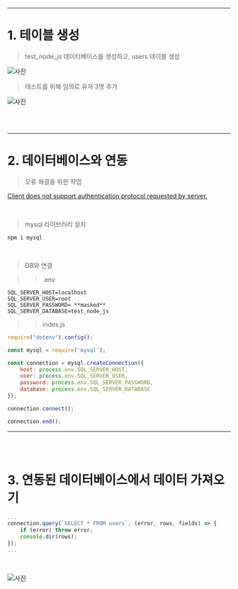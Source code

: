 ***
# 1. 테이블 생성

> test_node_js 데이터베이스를 생성하고, users 테이블 생성

![사진](https://media.discordapp.net/attachments/1197382009174097990/1198807796112699513/image.png?ex=65c03fc3&is=65adcac3&hm=dc62922a95a17580c382483bd120481732d6cb4ee6f096b29df9ee61717963af&=&format=webp&quality=lossless&width=1094&height=654)

> 테스트를 위해 임의로 유저 3명 추가

![사진](https://media.discordapp.net/attachments/1197382009174097990/1198807940761665596/image.png?ex=65c03fe5&is=65adcae5&hm=57e64895988057e05b418ba90d182b12a5daf3375669896e56a08d6e11ed3e7e&=&format=webp&quality=lossless&width=1023&height=396)

<br><br>
***

# 2. 데이터베이스와 연동

> 오류 해결을 위한 작업

[Client does not support authentication protocol requested by server.](https://velog.io/@zedy_dev/MySQL-%EC%97%90%EB%9F%AC-%ED%95%B4%EA%B2%B0-Client-does-not-support-authentication-protocol-requested-by-server.-plugin-type-was-sha256password)

<br>

> mysql 라이브러리 설치

```
npm i mysql
```

<br>

> DB와 연결

>> .env
```
SQL_SERVER_HOST=localhost
SQL_SERVER_USER=root
SQL_SERVER_PASSWORD= **masked**
SQL_SERVER_DATABASE=test_node_js
```

>> index.js
```javascript
require("dotenv").config();

const mysql = require('mysql');

const connection = mysql.createConnection({
    host: process.env.SQL_SERVER_HOST,
    user: process.env.SQL_SERVER_USER,
    password: process.env.SQL_SERVER_PASSWORD,
    database: process.env.SQL_SERVER_DATABASE
});

connection.connect();

connection.end();
```

***
<br><br>

# 3. 연동된 데이터베이스에서 데이터 가져오기

```javascript
...
connection.query(`SELECT * FROM users`, (error, rows, fields) => {
    if (error) throw error;
    console.dir(rows);
});
...
```

<br>

![사진](https://media.discordapp.net/attachments/1197382009174097990/1198814126873513984/image.png?ex=65c045a8&is=65add0a8&hm=ff3f4c5c2face14d02f5c421c3617325bd6d1984ed103a0e3b9423ed07e99ae6&=&format=webp&quality=lossless&width=851&height=257)